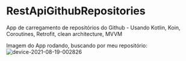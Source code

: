 # RestApiGithubRepositories
App de carregamento de repositórios do Github - Usando Kotlin, Koin, Coroutines, Retrofit, clean architecture, MVVM

Imagem do App rodando, buscando por meu repositório:
![device-2021-08-19-002826](https://user-images.githubusercontent.com/24457337/130003906-5fa94b7b-f968-4b72-915e-8bc4d061ecc1.png)



